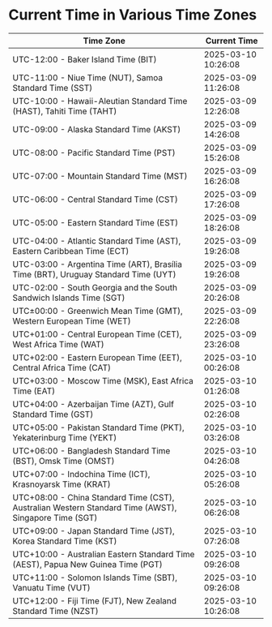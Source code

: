 # Current Time in Various Time Zones

| Time Zone | Current Time |
|-----------|--------------|
| UTC-12:00 - Baker Island Time (BIT) | 2025-03-10 10:26:08 |
| UTC-11:00 - Niue Time (NUT), Samoa Standard Time (SST) | 2025-03-09 11:26:08 |
| UTC-10:00 - Hawaii-Aleutian Standard Time (HAST), Tahiti Time (TAHT) | 2025-03-09 12:26:08 |
| UTC-09:00 - Alaska Standard Time (AKST) | 2025-03-09 14:26:08 |
| UTC-08:00 - Pacific Standard Time (PST) | 2025-03-09 15:26:08 |
| UTC-07:00 - Mountain Standard Time (MST) | 2025-03-09 16:26:08 |
| UTC-06:00 - Central Standard Time (CST) | 2025-03-09 17:26:08 |
| UTC-05:00 - Eastern Standard Time (EST) | 2025-03-09 18:26:08 |
| UTC-04:00 - Atlantic Standard Time (AST), Eastern Caribbean Time (ECT) | 2025-03-09 19:26:08 |
| UTC-03:00 - Argentina Time (ART), Brasília Time (BRT), Uruguay Standard Time (UYT) | 2025-03-09 19:26:08 |
| UTC-02:00 - South Georgia and the South Sandwich Islands Time (SGT) | 2025-03-09 20:26:08 |
| UTC±00:00 - Greenwich Mean Time (GMT), Western European Time (WET) | 2025-03-09 22:26:08 |
| UTC+01:00 - Central European Time (CET), West Africa Time (WAT) | 2025-03-09 23:26:08 |
| UTC+02:00 - Eastern European Time (EET), Central Africa Time (CAT) | 2025-03-10 00:26:08 |
| UTC+03:00 - Moscow Time (MSK), East Africa Time (EAT) | 2025-03-10 01:26:08 |
| UTC+04:00 - Azerbaijan Time (AZT), Gulf Standard Time (GST) | 2025-03-10 02:26:08 |
| UTC+05:00 - Pakistan Standard Time (PKT), Yekaterinburg Time (YEKT) | 2025-03-10 03:26:08 |
| UTC+06:00 - Bangladesh Standard Time (BST), Omsk Time (OMST) | 2025-03-10 04:26:08 |
| UTC+07:00 - Indochina Time (ICT), Krasnoyarsk Time (KRAT) | 2025-03-10 05:26:08 |
| UTC+08:00 - China Standard Time (CST), Australian Western Standard Time (AWST), Singapore Time (SGT) | 2025-03-10 06:26:08 |
| UTC+09:00 - Japan Standard Time (JST), Korea Standard Time (KST) | 2025-03-10 07:26:08 |
| UTC+10:00 - Australian Eastern Standard Time (AEST), Papua New Guinea Time (PGT) | 2025-03-10 09:26:08 |
| UTC+11:00 - Solomon Islands Time (SBT), Vanuatu Time (VUT) | 2025-03-10 09:26:08 |
| UTC+12:00 - Fiji Time (FJT), New Zealand Standard Time (NZST) | 2025-03-10 10:26:08 |
